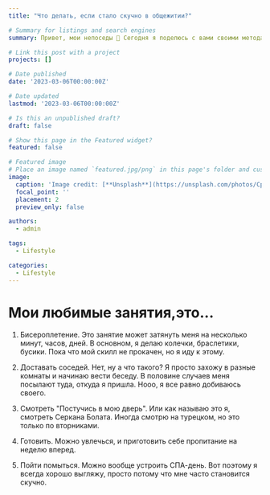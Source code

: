 ```yaml
---
title: "Что делать, если стало скучно в общежитии?"

# Summary for listings and search engines
summary: Привет, мои непоседы 👋 Сегодня я поделюсь с вами своими методами борьбы со скукой.

# Link this post with a project
projects: []

# Date published
date: '2023-03-06T00:00:00Z'

# Date updated
lastmod: '2023-03-06T00:00:00Z'

# Is this an unpublished draft?
draft: false

# Show this page in the Featured widget?
featured: false

# Featured image
# Place an image named `featured.jpg/png` in this page's folder and customize its options here.
image:
  caption: 'Image credit: [**Unsplash**](https://unsplash.com/photos/CpkOjOcXdUY)'
  focal_point: ''
  placement: 2
  preview_only: false

authors:
  - admin

tags:
  - Lifestyle

categories:
  - Lifestyle
---
```

# Мои любимые занятия,это...

1. Бисероплетение. Это занятие может затянуть меня на несколько минут, часов, дней. В основном, я делаю колечки, браслетики, бусики. Пока что мой скилл не прокачен, но я иду к этому.

2. Доставать соседей. Нет, ну а что такого? Я просто захожу в разные комнаты и начинаю вести беседу. В половине случаев меня посылают туда, откуда я пришла. Нооо, я все равно добиваюсь своего.

3. Смотреть "Постучись в мою дверь". Или как называю это я, смотреть Серкана Болата. Иногда смотрю на турецком, но это только по вторниками.

4. Готовить. Можно увлечься, и приготовить себе пропитание на неделю вперед. 

5. Пойти помыться. Можно вообще устроить СПА-день. Вот поэтому я всегда хорошо выгляжу, просто потому что мне часто становится скучно. 
